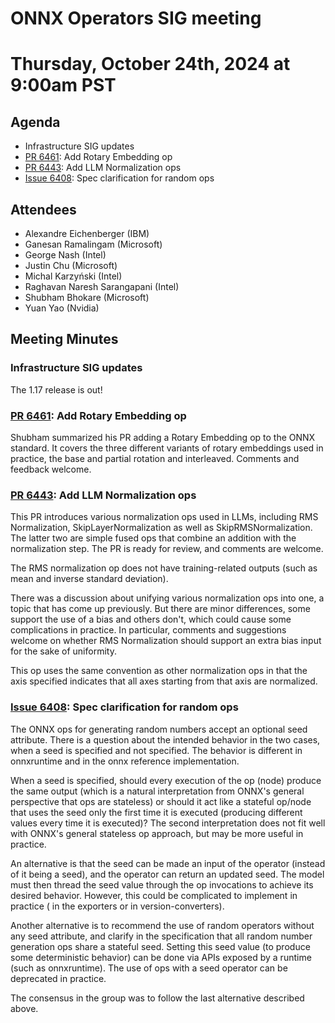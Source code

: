 # ONNX Operators SIG meeting
# Thursday, October 24th, 2024 at 9:00am PST

## Agenda

* Infrastructure SIG updates
* [PR 6461](https://github.com/onnx/onnx/pull/6461): Add Rotary Embedding op
* [PR 6443](https://github.com/onnx/onnx/pull/6443): Add LLM Normalization ops
* [Issue 6408](https://github.com/onnx/onnx/pull/6408): Spec clarification for random ops

## Attendees

* Alexandre Eichenberger (IBM)
* Ganesan Ramalingam (Microsoft)
* George Nash (Intel)
* Justin Chu (Microsoft)
* Michal Karzyński (Intel)
* Raghavan Naresh Sarangapani (Intel)
* Shubham Bhokare (Microsoft)
* Yuan Yao (Nvidia)

## Meeting Minutes

### Infrastructure SIG updates

The 1.17 release is out!

### [PR 6461](https://github.com/onnx/onnx/pull/6461): Add Rotary Embedding op

Shubham summarized his PR adding a Rotary Embedding op to the ONNX standard. It
covers the three different variants of rotary embeddings used in practice, the base
and partial rotation and interleaved. Comments and feedback welcome.

### [PR 6443](https://github.com/onnx/onnx/pull/6443): Add LLM Normalization ops

This PR introduces various normalization ops used in LLMs, including RMS Normalization,
SkipLayerNormalization as well as SkipRMSNormalization. The latter two are simple
fused ops that combine an addition with the normalization step. The PR is ready
for review, and comments are welcome.

The RMS normalization op does not have training-related outputs (such as mean and
inverse standard deviation).

There was a discussion about unifying various normalization ops into one, a topic that
has come up previously. But there are minor differences, some support the use of a bias
and others don't, which could cause some complications in practice. In particular,
comments and suggestions welcome on whether RMS Normalization should support an
extra bias input for the sake of uniformity.

This op uses the same convention as other normalization ops in that the axis specified
indicates that all axes starting from that axis are normalized.

### [Issue 6408](https://github.com/onnx/onnx/pull/6408): Spec clarification for random ops

The ONNX ops for generating random numbers accept an optional seed attribute.
There is a question about the intended behavior in the two cases, when a seed is
specified and not specified. The behavior is different in onnxruntime and in the
onnx reference implementation.

When a seed is specified, should every execution of the op (node) produce the
same output (which is a natural interpretation from ONNX's general perspective
that ops are stateless) or should it act like a stateful op/node that uses the
seed only the first time it is executed (producing different values every time
it is executed)? The second interpretation does not fit well with ONNX's general
stateless op approach, but may be more useful in practice.

An alternative is that the seed can be made an input of the operator (instead of
it being a seed), and the operator can return an updated seed. The model must
then thread the seed value through the op invocations to achieve its desired
behavior. However, this could be complicated to implement in practice (
in the exporters or in version-converters).

Another alternative is to recommend the use of random operators without any
seed attribute, and clarify in the specification that all random number
generation ops share a stateful seed. Setting this seed value (to produce
some deterministic behavior) can be done via APIs exposed by a runtime
(such as onnxruntime). The use of ops with a seed operator can be deprecated
in practice.

The consensus in the group was to follow the last alternative described
above.

